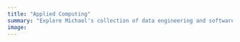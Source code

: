 ```yaml
---
title: "Applied Computing"
summary: "Explore Michael's collection of data engineering and software engineering projects and prototypes."
image:
---
```

